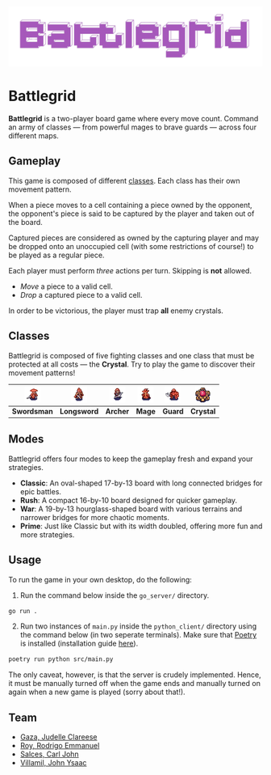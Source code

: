 ![logo](python_client/src/assets/logo.png)
# Battlegrid
**Battlegrid** is a two-player board game where every move count. Command an army of classes — from powerful mages to brave guards — across four different maps.

## Gameplay
This game is composed of different [classes](#classes). Each class has their own movement pattern.

When a piece moves to a cell containing a piece owned by the opponent, the opponent's piece is said to be captured by the player and taken out of the board.

Captured pieces are considered as owned by the capturing player and may be dropped onto an unoccupied cell (with some restrictions of course!) to be played as a regular piece.

Each player must perform _three_ actions per turn. Skipping is **not** allowed.
+ _Move_ a piece to a valid cell.
+ _Drop_ a captured piece to a valid cell.

In order to be victorious, the player must trap **all** enemy crystals.

## Classes
Battlegrid is composed of five fighting classes and one class that must be protected at all costs — the **Crystal**. Try to play the game to discover their movement patterns!

| ![swordsman](python_client/src/assets/swordsman.png) | ![longsword](python_client/src/assets/longsword.png) | ![archer](python_client/src/assets/archer.png) | ![mage](python_client/src/assets/mage.png) | ![guard](python_client/src/assets/guard.png) | ![crystal](python_client/src/assets/crystal.png) |
|:---------------------------------------------------:|:---------------------------------------------------:|:----------------------------------------------:|:------------------------------------------:|:------------------------------------------:|:-----------------------------------------------:|
| **Swordsman**                                       | **Longsword**                                       | **Archer**                                     | **Mage**                                   | **Guard**                                   | **Crystal**                                    |

## Modes
Battlegrid offers four modes to keep the gameplay fresh and expand your strategies.
+ **Classic**: An oval-shaped 17-by-13 board with long connected bridges for epic battles.
+ **Rush**: A compact 16-by-10 board designed for quicker gameplay.
+ **War**: A 19-by-13 hourglass-shaped board with various terrains and narrower bridges for more chaotic moments.
+ **Prime**: Just like Classic but with its width doubled, offering more fun and more strategies.

## Usage
To run the game in your own desktop, do the following:

1. Run the command below inside the `go_server/` directory.
```bash
go run .
```

2. Run two instances of `main.py` inside the `python_client/` directory using the command below (in two seperate terminals). Make sure that [Poetry](https://python-poetry.org/) is installed (installation guide [here](https://python-poetry.org/docs/#installing-with-pipx)).
```bash
poetry run python src/main.py
```

The only caveat, however, is that the server is crudely implemented. Hence, it must be manually turned off when the game ends and manually turned on again when a new game is played (sorry about that!).

## Team
+ [Gaza, Judelle Clareese](https://github.com/ElleDiablo)
+ [Roy, Rodrigo Emmanuel](https://github.com/reofficial)
+ [Salces, Carl John](https://github.com/rue-22)
+ [Villamil, John Ysaac](https://github.com/LigsQt)

